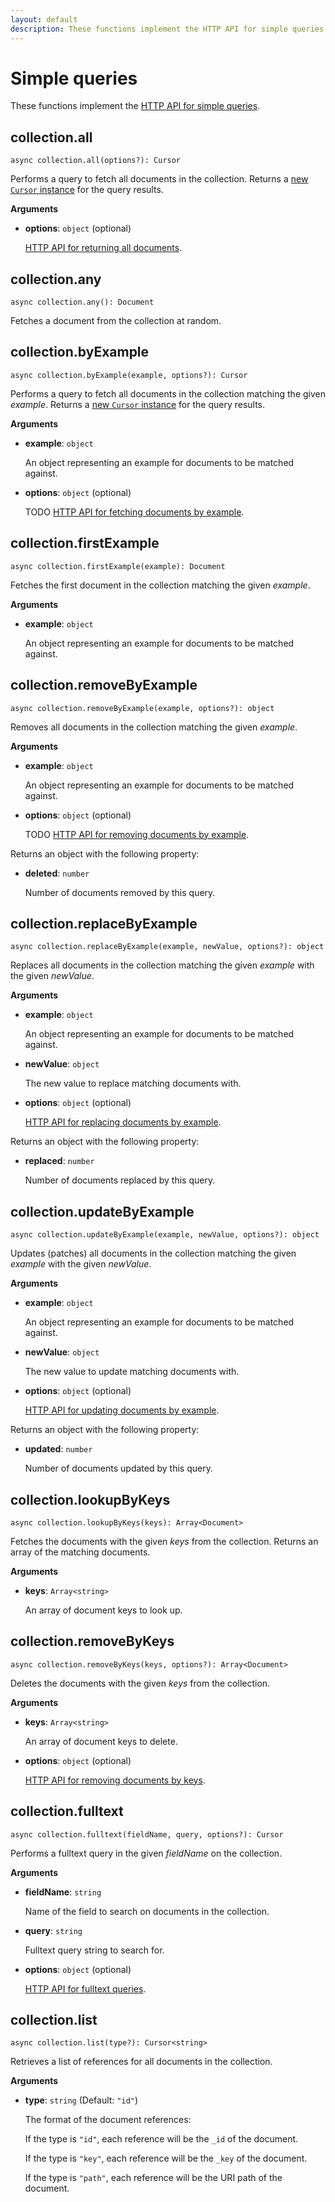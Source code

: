 ```yaml
---
layout: default
description: These functions implement the HTTP API for simple queries
---
```

# Simple queries

These functions implement the
[HTTP API for simple queries](../http/simple-query.html).

## collection.all

`async collection.all(options?): Cursor`

Performs a query to fetch all documents in the collection. Returns a
[new `Cursor` instance](js-reference-cursor.html) for the query results.

**Arguments**

- **options**: `object` (optional)

  <!-- TODO -->
  [HTTP API for returning all documents](../http/simple-query.html#return-all-documents).

## collection.any

`async collection.any(): Document`

Fetches a document from the collection at random.

## collection.byExample

`async collection.byExample(example, options?): Cursor`

Performs a query to fetch all documents in the collection matching the given
_example_. Returns a [new `Cursor` instance](js-reference-cursor.html) for the query results.

**Arguments**

- **example**: `object`

  An object representing an example for documents to be matched against.

- **options**: `object` (optional)

  TODO
  [HTTP API for fetching documents by example](../http/simple-query.html#find-documents-matching-an-example).

## collection.firstExample

`async collection.firstExample(example): Document`

Fetches the first document in the collection matching the given _example_.

**Arguments**

- **example**: `object`

  An object representing an example for documents to be matched against.

## collection.removeByExample

`async collection.removeByExample(example, options?): object`

Removes all documents in the collection matching the given _example_.

**Arguments**

- **example**: `object`

  An object representing an example for documents to be matched against.

- **options**: `object` (optional)

  TODO
  [HTTP API for removing documents by example](../http/simple-query.html#remove-documents-by-example).

Returns an object with the following property:

- **deleted**: `number`

  Number of documents removed by this query.

## collection.replaceByExample

`async collection.replaceByExample(example, newValue, options?): object`

Replaces all documents in the collection matching the given _example_ with the
given _newValue_.

**Arguments**

- **example**: `object`

  An object representing an example for documents to be matched against.

- **newValue**: `object`

  The new value to replace matching documents with.

- **options**: `object` (optional)

  <!-- TODO -->
  [HTTP API for replacing documents by example](../http/simple-query.html#replace-documents-by-example).

Returns an object with the following property:

- **replaced**: `number`

  Number of documents replaced by this query.

## collection.updateByExample

`async collection.updateByExample(example, newValue, options?): object`

Updates (patches) all documents in the collection matching the given _example_
with the given _newValue_.

**Arguments**

- **example**: `object`

  An object representing an example for documents to be matched against.

- **newValue**: `object`

  The new value to update matching documents with.

- **options**: `object` (optional)

  <!-- TODO -->
  [HTTP API for updating documents by example](../http/simple-query.html#update-documents-by-example).

Returns an object with the following property:

- **updated**: `number`

  Number of documents updated by this query.

## collection.lookupByKeys

`async collection.lookupByKeys(keys): Array<Document>`

Fetches the documents with the given _keys_ from the collection. Returns an
array of the matching documents.

**Arguments**

- **keys**: `Array<string>`

  An array of document keys to look up.

## collection.removeByKeys

`async collection.removeByKeys(keys, options?): Array<Document>`

Deletes the documents with the given _keys_ from the collection.

**Arguments**

- **keys**: `Array<string>`

  An array of document keys to delete.

- **options**: `object` (optional)

  <!-- TODO -->
  [HTTP API for removing documents by keys](../http/simple-query.html#remove-documents-by-their-keys).

## collection.fulltext

`async collection.fulltext(fieldName, query, options?): Cursor`

Performs a fulltext query in the given _fieldName_ on the collection.

**Arguments**

- **fieldName**: `string`

  Name of the field to search on documents in the collection.

- **query**: `string`

  Fulltext query string to search for.

- **options**: `object` (optional)

  <!-- TODO -->
  [HTTP API for fulltext queries](../http/indexes-fulltext.html).

## collection.list

`async collection.list(type?): Cursor<string>`

Retrieves a list of references for all documents in the collection.

**Arguments**

- **type**: `string` (Default: `"id"`)

  The format of the document references:

  If the type is `"id"`, each reference will be the `_id` of the document.

  If the type is `"key"`, each reference will be the `_key` of the document.

  If the type is `"path"`, each reference will be the URI path of the document.
